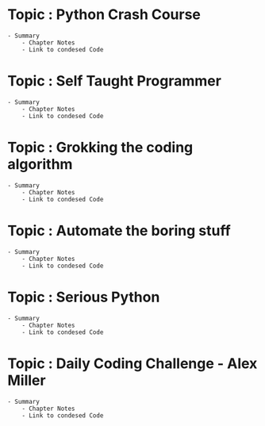 # Topic : Python Crash Course
    - Summary
        - Chapter Notes
        - Link to condesed Code 
# Topic : Self Taught Programmer
    - Summary
        - Chapter Notes
        - Link to condesed Code 
# Topic : Grokking the coding algorithm   
    - Summary
        - Chapter Notes
        - Link to condesed Code 
# Topic : Automate the boring stuff
    - Summary
        - Chapter Notes
        - Link to condesed Code   
# Topic : Serious Python
    - Summary
        - Chapter Notes
        - Link to condesed Code 
# Topic : Daily Coding Challenge - Alex Miller
    - Summary
        - Chapter Notes
        - Link to condesed Code 